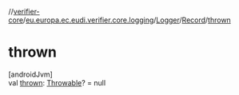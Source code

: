 //[verifier-core](../../../../index.md)/[eu.europa.ec.eudi.verifier.core.logging](../../index.md)/[Logger](../index.md)/[Record](index.md)/[thrown](thrown.md)

# thrown

[androidJvm]\
val [thrown](thrown.md): [Throwable](https://kotlinlang.org/api/latest/jvm/stdlib/kotlin-stdlib/kotlin/-throwable/index.html)? = null
